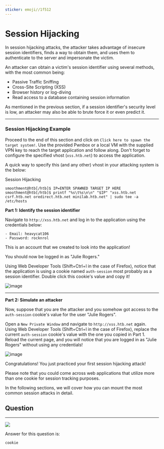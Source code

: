 ```yaml
---
sticker: emoji//1f512
---
```


# Session Hijacking

In session hijacking attacks, the attacker takes advantage of insecure session identifiers, finds a way to obtain them, and uses them to authenticate to the server and impersonate the victim.

An attacker can obtain a victim's session identifier using several methods, with the most common being:

* Passive Traffic Sniffing
* Cross-Site Scripting (XSS)
* Browser history or log-diving
* Read access to a database containing session information

As mentioned in the previous section, if a session identifier's security level is low, an attacker may also be able to brute force it or even predict it.

***

### Session Hijacking Example

Proceed to the end of this section and click on `Click here to spawn the target system!`. Use the provided Pwnbox or a local VM with the supplied VPN key to reach the target application and follow along. Don't forget to configure the specified vhost (`xss.htb.net`) to access the application.

A quick way to specify this (and any other) vhost in your attacking system is the below:

&#x20; Session Hijacking

```shell-session
smoothment@htb[/htb]$ IP=ENTER SPAWNED TARGET IP HERE
smoothment@htb[/htb]$ printf "%s\t%s\n\n" "$IP" "xss.htb.net csrf.htb.net oredirect.htb.net minilab.htb.net" | sudo tee -a /etc/hosts
```

**Part 1: Identify the session identifier**

Navigate to `http://xss.htb.net` and log in to the application using the credentials below:

```ad-important
- Email: heavycat106
- Password: rocknrol
```

This is an account that we created to look into the application!

You should now be logged in as "Julie Rogers."

Using Web Developer Tools (Shift+Ctrl+I in the case of Firefox), notice that the application is using a cookie named `auth-session` most probably as a session identifier. Double click this cookie's value and copy it!&#x20;

![image](https://academy.hackthebox.com/storage/modules/153/17.png)

***

**Part 2: Simulate an attacker**

Now, suppose that you are the attacker and you somehow got access to the `auth-session` cookie's value for the user "Julie Rogers".

Open a `New Private Window` and navigate to `http://xss.htb.net` again. Using Web Developer Tools (Shift+Ctrl+I in the case of Firefox), replace the current `auth-session` cookie's value with the one you copied in Part 1. Reload the current page, and you will notice that you are logged in as "Julie Rogers" without using any credentials!

![image](https://academy.hackthebox.com/storage/modules/153/16.png)

Congratulations! You just practiced your first session hijacking attack!

Please note that you could come across web applications that utilize more than one cookie for session tracking purposes.

In the following sections, we will cover how you can mount the most common session attacks in detail.

## Question

***

![](images/Pasted%20image%2020250219122007.png)

Answer for this question is:

```
cookie
```
